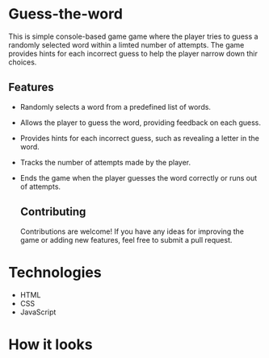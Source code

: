 # Guess-the-word
This is simple console-based game game where the player tries to guess a randomly selected word within a limted number of attempts. The game provides hints for each incorrect guess to help the player narrow down thir choices.

## Features

- Randomly selects a word from a predefined list of words.
- Allows the player to guess the word, providing feedback on each guess.
- Provides hints for each incorrect guess, such as revealing a letter in the word.
- Tracks the number of attempts made by the player.
- Ends the game when the player guesses the word correctly or runs out of attempts.

  ## Contributing
  Contributions are welcome! If you have any ideas for improving the game or adding new features, feel free to submit a pull request.


# Technologies
* HTML
* CSS
* JavaScript

# How it looks
